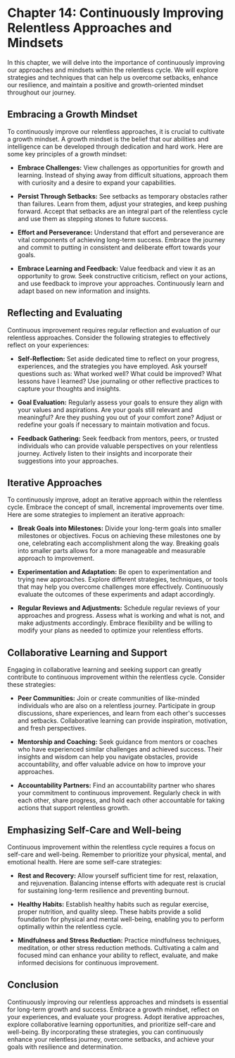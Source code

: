 Chapter 14: Continuously Improving Relentless Approaches and Mindsets
=====================================================================

In this chapter, we will delve into the importance of continuously improving our approaches and mindsets within the relentless cycle. We will explore strategies and techniques that can help us overcome setbacks, enhance our resilience, and maintain a positive and growth-oriented mindset throughout our journey.

Embracing a Growth Mindset
--------------------------

To continuously improve our relentless approaches, it is crucial to cultivate a growth mindset. A growth mindset is the belief that our abilities and intelligence can be developed through dedication and hard work. Here are some key principles of a growth mindset:

* **Embrace Challenges:** View challenges as opportunities for growth and learning. Instead of shying away from difficult situations, approach them with curiosity and a desire to expand your capabilities.

* **Persist Through Setbacks:** See setbacks as temporary obstacles rather than failures. Learn from them, adjust your strategies, and keep pushing forward. Accept that setbacks are an integral part of the relentless cycle and use them as stepping stones to future success.

* **Effort and Perseverance:** Understand that effort and perseverance are vital components of achieving long-term success. Embrace the journey and commit to putting in consistent and deliberate effort towards your goals.

* **Embrace Learning and Feedback:** Value feedback and view it as an opportunity to grow. Seek constructive criticism, reflect on your actions, and use feedback to improve your approaches. Continuously learn and adapt based on new information and insights.

Reflecting and Evaluating
-------------------------

Continuous improvement requires regular reflection and evaluation of our relentless approaches. Consider the following strategies to effectively reflect on your experiences:

* **Self-Reflection:** Set aside dedicated time to reflect on your progress, experiences, and the strategies you have employed. Ask yourself questions such as: What worked well? What could be improved? What lessons have I learned? Use journaling or other reflective practices to capture your thoughts and insights.

* **Goal Evaluation:** Regularly assess your goals to ensure they align with your values and aspirations. Are your goals still relevant and meaningful? Are they pushing you out of your comfort zone? Adjust or redefine your goals if necessary to maintain motivation and focus.

* **Feedback Gathering:** Seek feedback from mentors, peers, or trusted individuals who can provide valuable perspectives on your relentless journey. Actively listen to their insights and incorporate their suggestions into your approaches.

Iterative Approaches
--------------------

To continuously improve, adopt an iterative approach within the relentless cycle. Embrace the concept of small, incremental improvements over time. Here are some strategies to implement an iterative approach:

* **Break Goals into Milestones:** Divide your long-term goals into smaller milestones or objectives. Focus on achieving these milestones one by one, celebrating each accomplishment along the way. Breaking goals into smaller parts allows for a more manageable and measurable approach to improvement.

* **Experimentation and Adaptation:** Be open to experimentation and trying new approaches. Explore different strategies, techniques, or tools that may help you overcome challenges more effectively. Continuously evaluate the outcomes of these experiments and adapt accordingly.

* **Regular Reviews and Adjustments:** Schedule regular reviews of your approaches and progress. Assess what is working and what is not, and make adjustments accordingly. Embrace flexibility and be willing to modify your plans as needed to optimize your relentless efforts.

Collaborative Learning and Support
----------------------------------

Engaging in collaborative learning and seeking support can greatly contribute to continuous improvement within the relentless cycle. Consider these strategies:

* **Peer Communities:** Join or create communities of like-minded individuals who are also on a relentless journey. Participate in group discussions, share experiences, and learn from each other's successes and setbacks. Collaborative learning can provide inspiration, motivation, and fresh perspectives.

* **Mentorship and Coaching:** Seek guidance from mentors or coaches who have experienced similar challenges and achieved success. Their insights and wisdom can help you navigate obstacles, provide accountability, and offer valuable advice on how to improve your approaches.

* **Accountability Partners:** Find an accountability partner who shares your commitment to continuous improvement. Regularly check in with each other, share progress, and hold each other accountable for taking actions that support relentless growth.

Emphasizing Self-Care and Well-being
------------------------------------

Continuous improvement within the relentless cycle requires a focus on self-care and well-being. Remember to prioritize your physical, mental, and emotional health. Here are some self-care strategies:

* **Rest and Recovery:** Allow yourself sufficient time for rest, relaxation, and rejuvenation. Balancing intense efforts with adequate rest is crucial for sustaining long-term resilience and preventing burnout.

* **Healthy Habits:** Establish healthy habits such as regular exercise, proper nutrition, and quality sleep. These habits provide a solid foundation for physical and mental well-being, enabling you to perform optimally within the relentless cycle.

* **Mindfulness and Stress Reduction:** Practice mindfulness techniques, meditation, or other stress reduction methods. Cultivating a calm and focused mind can enhance your ability to reflect, evaluate, and make informed decisions for continuous improvement.

Conclusion
----------

Continuously improving our relentless approaches and mindsets is essential for long-term growth and success. Embrace a growth mindset, reflect on your experiences, and evaluate your progress. Adopt iterative approaches, explore collaborative learning opportunities, and prioritize self-care and well-being. By incorporating these strategies, you can continuously enhance your relentless journey, overcome setbacks, and achieve your goals with resilience and determination.
